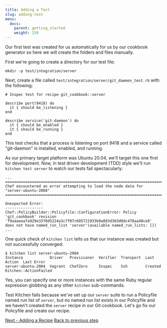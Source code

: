 ```yaml
---
title: Adding a Test
slug: adding-test
menu:
  docs:
    parent: getting_started
    weight: 150
---
```


Our first test was created for us automatically for us by our cookbook generator so here we will create the folders and files manually.

First we're going to create a directory for our test file:

~~~
mkdir -p test/integration/server
~~~

Next, create a file called `test/integration/server/git_daemon_test.rb` with the following:

~~~
# Inspec test for recipe git_cookbook::server

describe port(9418) do
  it { should be_listening }
end

describe service('git-daemon') do
  it { should be_enabled }
  it { should be_running }
end
~~~

This test checks that a process is listening on port 9418 and a service called "git-daemon" is installed, enabled, and running.

As our primary target platform was Ubuntu 20.04, we'll target this one first for development. Now, in test driven development (TDD) style we'll run `kitchen test server` to watch our tests fail spectacularly:

~~~
...
================================================================================
Chef encountered an error attempting to load the node data for "server-ubuntu-2004"
================================================================================

Unexpected Error:
-----------------
Chef::PolicyBuilder::Policyfile::ConfigurationError: Policy 'git_cookbook' revision 'f9aaaeaa7a929e3370d5224a3c7f07c605721933b9a893d383d0dc478aa48ce8' does not have named_run_list 'server'(available named_run_lists: [])
...
~~~

One quick check of `kitchen list` tells us that our instance was created but not successfully converged:

~~~
$ kitchen list server-ubuntu-2004
Instance            Driver   Provisioner  Verifier  Transport  Last Action  Last Error
server-ubuntu-2004  Vagrant  ChefZero     Inspec    Ssh        Created      Kitchen::ActionFailed
~~~

Yes, you can specify one or more instances with the same Ruby regular expression globbing as any other `kitchen` sub-commands.

Test Kitchen fails because we've set up our `server` suite to run a Policyfile named run list of `server`, but no named run list exists in our Policyfile and we haven't created the `server` recipe in our Git cookbook. Let's go fix our Policyfile and create our recipe.

<div class="sidebar--footer">
<a class="button primary-cta" href="/docs/getting-started/adding-recipe">Next - Adding a Recipe</a>
<a class="sidebar--footer--back" href="/docs/getting-started/adding-suite">Back to previous step</a>
</div>
